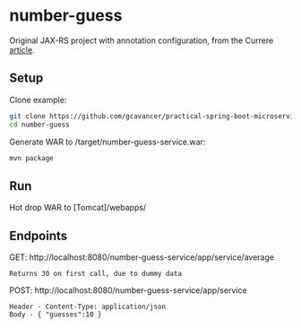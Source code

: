 # number-guess

Original JAX-RS project with annotation configuration, from the Currere [article](https://currere.co/knowledge/practical-spring-boot-microservices).

## Setup

Clone example:

```bash
git clone https://github.com/gcavancer/practical-spring-boot-microservices
cd number-guess
```
Generate WAR to /target/number-guess-service.war:

```bash
mvn package
```
## Run

Hot drop WAR to [Tomcat]/webapps/

## Endpoints

GET:  http://localhost:8080/number-guess-service/app/service/average

    Returns 30 on first call, due to dummy data

POST: http://localhost:8080/number-guess-service/app/service

    Header - Content-Type: application/json
    Body - { "guesses":10 }